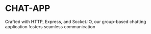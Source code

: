 # CHAT-APP
Crafted with HTTP, Express, and Socket.IO, our group-based chatting application fosters seamless communication
